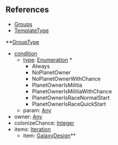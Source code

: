 ## References
  * [Groups](Groups.md)
  * [TemplateType](TemplateType.md)

**[GroupType](GroupType.md)
  * [condition](condition.md)
    * [type](type.md): [Enumeration](Enumeration.md)
      * 
      * Always
      * NoPlanetOwner
      * NoPlanetOwnerWithChance
      * PlanetOwnerIsMilitia
      * PlanetOwnerIsMilitiaWithChance
      * PlanetOwnerIsRaceNormalStart
      * PlanetOwnerIsRaceQuickStart
    * param: [Any](Any.md)
  * owner: [Any](Any.md)
  * colonizeChance: [Integer](Integer.md)
  * items: [Iteration](Iteration.md)
    * item: [GalaxyDesign](GalaxyDesign.md)**
